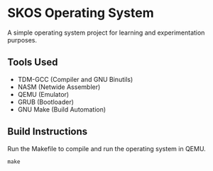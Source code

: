 # SKOS Operating System

A simple operating system project for learning and experimentation purposes.

## Tools Used

- TDM-GCC (Compiler and GNU Binutils)
- NASM (Netwide Assembler)
- QEMU (Emulator)
- GRUB (Bootloader)
- GNU Make (Build Automation)

## Build Instructions

Run the Makefile to compile and run the operating system in QEMU.

```shell
make
```
